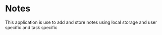 # Notes
This application is use to add and store notes using local storage and user specific and task specific 

